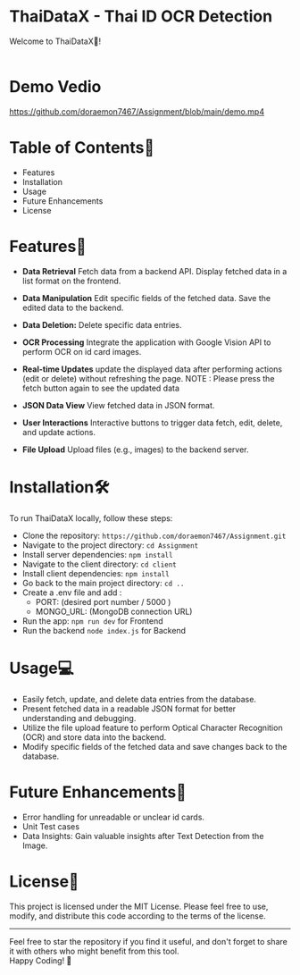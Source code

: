 # ThaiDataX - Thai ID OCR Detection
Welcome to ThaiDataX🎯! <br><br>

# Demo Vedio

https://github.com/doraemon7467/Assignment/blob/main/demo.mp4

# Table of Contents📄
- Features
- Installation
- Usage
- Future Enhancements
- License

  
# Features💫
- **Data Retrieval** 
Fetch data from a backend API.
Display fetched data in a list format on the frontend.

- **Data Manipulation** 
Edit specific fields of the fetched data.
Save the edited data to the backend.

- **Data Deletion:** 
Delete specific data entries.

- **OCR Processing** 
Integrate the application with Google Vision API to perform OCR on id card images. 

- **Real-time Updates** 
update the displayed data after performing actions (edit or delete) without refreshing the page.
NOTE : Please press the fetch button again to see the updated data 

- **JSON Data View** 
View fetched data in JSON format.

- **User Interactions** 
Interactive buttons to trigger data fetch, edit, delete, and update actions.

- **File Upload** 
Upload files (e.g., images) to the backend server.



# Installation🛠️
To run ThaiDataX locally, follow these steps:

- Clone the repository: `https://github.com/doraemon7467/Assignment.git`
- Navigate to the project directory: `cd Assignment`
- Install server dependencies: `npm install`
- Navigate to the client directory: `cd client`
- Install client dependencies: `npm install`
- Go back to the main project directory: `cd ..`
- Create a .env file and add :
   - PORT: (desired port number / 5000 )
   - MONGO_URL: (MongoDB connection URL)
- Run the app: `npm run dev` for Frontend
- Run the backend `node index.js` for Backend
  
# Usage💻
- Easily fetch, update, and delete data entries from the database.
- Present fetched data in a readable JSON format for better understanding and debugging.
-  Utilize the file upload feature to perform Optical Character Recognition (OCR) and store data into the backend.
-  Modify specific fields of the fetched data and save changes back to the database.

# Future Enhancements💫

- Error handling for unreadable or unclear id cards.
- Unit Test cases
- Data Insights: Gain valuable insights after Text Detection from the Image.
  
# License📄

This project is licensed under the MIT License. Please feel free to use, modify, and distribute this code according to the terms of the license.

---
Feel free to star the repository if you find it useful, and don't forget to share it with others who might benefit from this tool.<br>
Happy Coding! 🎯<br>
